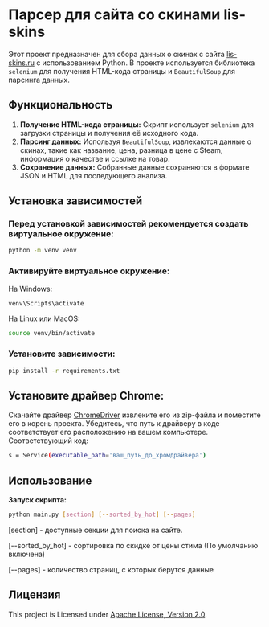 # Парсер для сайта со скинами lis-skins

Этот проект предназначен для сбора данных о скинах с сайта [lis-skins.ru](https://lis-skins.ru) с использованием Python.
В проекте используется библиотека `selenium` для получения HTML-кода страницы и `BeautifulSoup` для парсинга данных.

## Функциональность

1. **Получение HTML-кода страницы:** Скрипт использует `selenium` для загрузки страницы и получения её исходного кода.
2. **Парсинг данных:** Используя `BeautifulSoup`, извлекаются данные о скинах, такие как название, цена, разница в цене
   с Steam, информация о качестве и ссылке на товар.
3. **Сохранение данных:** Собранные данные сохраняются в формате JSON и HTML для последующего анализа.

## Установка зависимостей

### Перед установкой зависимостей рекомендуется создать виртуальное окружение:

```bash
python -m venv venv
```

### Активируйте виртуальное окружение:

На Windows:

```bash
venv\Scripts\activate
```

На Linux или MacOS:

```bash
source venv/bin/activate
```

### Установите зависимости:

```bash
pip install -r requirements.txt
```

## Установите драйвер Chrome:

Скачайте драйвер [ChromeDriver](https://developer.chrome.com/docs/chromedriver) извлеките его из zip-файла и поместите
его в корень проекта. Убедитесь, что путь к драйверу в коде соответствует его расположению на вашем компьютере.
Соответствующий код:

```bash
s = Service(executable_path='ваш_путь_до_хромдрайвера')
```

## Использование

**Запуск скрипта:**

   ```sh
   python main.py [section] [--sorted_by_hot] [--pages]
   ```

[section] - доступные секции для поиска на сайте.

[--sorted_by_hot] - сортировка по скидке от цены стима (По умолчанию включена)

[--pages] - количество страниц, с которых берутся данные

## Лицензия

This project is Licensed under [Apache License, Version 2.0](https://www.apache.org/licenses/LICENSE-2.0).
